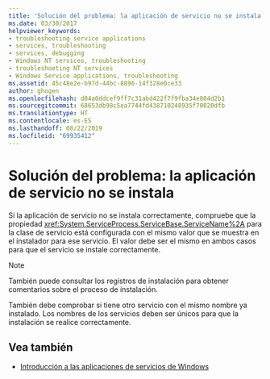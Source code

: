 ```yaml
---
title: 'Solución del problema: la aplicación de servicio no se instala'
ms.date: 03/30/2017
helpviewer_keywords:
- troubleshooting service applications
- services, troubleshooting
- services, debugging
- Windows NT services, troubleshooting
- troubleshooting NT services
- Windows Service applications, troubleshooting
ms.assetid: 45c48e2e-b97d-44bc-8896-14f328e0ce33
author: ghogen
ms.openlocfilehash: d04a0ddcef9ff7c31abd422f7f9fba34e804d2b1
ms.sourcegitcommit: 68653db98c5ea7744fd438710248935f70020dfb
ms.translationtype: HT
ms.contentlocale: es-ES
ms.lasthandoff: 08/22/2019
ms.locfileid: "69935412"
---
```

# <a name="troubleshooting-service-application-wont-install"></a>Solución del problema: la aplicación de servicio no se instala
Si la aplicación de servicio no se instala correctamente, compruebe que la propiedad <xref:System.ServiceProcess.ServiceBase.ServiceName%2A> para la clase de servicio está configurada con el mismo valor que se muestra en el instalador para ese servicio. El valor debe ser el mismo en ambos casos para que el servicio se instale correctamente.  
  
> [!NOTE]
> También puede consultar los registros de instalación para obtener comentarios sobre el proceso de instalación.  
  
 También debe comprobar si tiene otro servicio con el mismo nombre ya instalado. Los nombres de los servicios deben ser únicos para que la instalación se realice correctamente.  
  
## <a name="see-also"></a>Vea también

- [Introducción a las aplicaciones de servicios de Windows](../../../docs/framework/windows-services/introduction-to-windows-service-applications.md)
